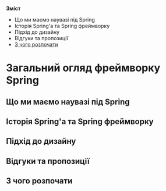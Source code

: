 **Зміст**
* Що ми маємо наувазі під Spring
* Історія Spring'а та Spring фреймворку
* Підхід до дизайну
* Відгуки та пропозиції
* [З чого розпочати](#з-чого-розпочати)

# Загальний огляд фреймворку Spring 

## Що ми маємо наувазі під Spring

## Історія Spring'а та Spring фреймворку

## Підхід до дизайну

## Відгуки та пропозиції

## З чого розпочати
